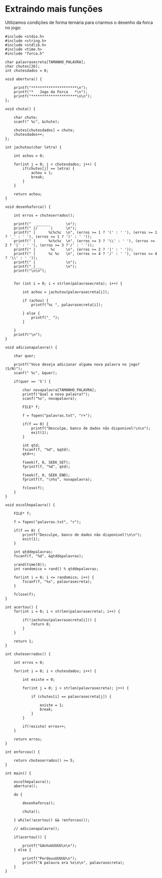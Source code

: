 # Extraindo mais funções

Utilizamos condições de forma ternária para criarmos o desenho da forca no jogo:

    #include <stdio.h>
    #include <string.h>
    #include <stdlib.h>
    #include <time.h>
    #include "forca.h"

    char palavrasecreta[TAMANHO_PALAVRA];
    char chutes[26];
    int chutesdados = 0;

    void abertura() {

        printf("*********************\n");
        printf("*   Jogo da Forca   *\n");
        printf("*********************\n\n");
    };

    void chuta() {

        char chute;
        scanf(" %c", &chute);

        chutes[chutesdados] = chute;
        chutesdados++;
    };

    int jachutou(char letra) {

        int achou = 0;

        for(int j = 0; j < chutesdados; j++) {
            if(chutes[j] == letra) {
                achou = 1;
                break;
            }
        }

        return achou;
    }

    void desenhaforca() {

        int erros = chuteserrados();

        printf("  _______       \n");
        printf(" |/      |      \n");
        printf(" |      %c%c%c  \n", (erros >= 1 ? '(' : ' '), (erros >= 1 ? '_' : ' '), (erros >= 1 ? ')' : ' '));
        printf(" |      %c%c%c  \n", (erros >= 3 ? '\\' : ' '), (erros >= 2 ? '|' : ' '), (erros >= 3 ?'/' : ' '));
        printf(" |       %c     \n", (erros >= 2 ? '|' : ' '));
        printf(" |      %c %c   \n", (erros >= 4 ? '/' : ' '), (erros >= 4 ? '\\' : ' '));
        printf(" |              \n");
        printf("_|___           \n");
        printf("\n\n");


        for (int i = 0; i < strlen(palavrasecreta); i++) {

            int achou = jachutou(palavrasecreta[i]);

            if (achou) {
                printf("%c ", palavrasecreta[i]);

            } else {
                printf("_ ");
            }

        }
        printf("\n");
    }

    void adicionapalavra() {

        char quer;

        printf("Voce deseja adicionar alguma nova palavra no jogo? (S/N)");
        scanf(" %c", &quer);

        if(quer == 'S') {

            char novapalavra[TAMANHO_PALAVRA];
            printf("Qual a nova palavra?");
            scanf("%s", novapalavra);

            FILE* f;

            f = fopen("palavras.txt", "r+");

            if(f == 0) {
                printf("Desculpe, banco de dados não disponivel!\n\n");
                exit(1);
            }

            int qtd;
            fscanf(f, "%d", &qtd);
            qtd++;

            fseek(f, 0, SEEK_SET);
            fprintf(f, "%d", qtd);

            fseek(f, 0, SEEK_END);
            fprintf(f, "\n%s", novapalavra);

            fclose(f);
        }
    }

    void escolhepalavra() {

        FILE* f;

        f = fopen("palavras.txt", "r");

        if(f == 0) {
            printf("Desculpe, banco de dados não disponivel!\n\n");
            exit(1);
        }

        int qtddepalavras;
        fscanf(f, "%d", &qtddepalavras);

        srand(time(0));
        int randomico = rand() % qtddepalavras;

        for(int i = 0; i <= randomico; i++) {
            fscanf(f, "%s", palavrasecreta);
        }

        fclose(f);
    }

    int acertou() {
        for(int i = 0; i < strlen(palavrasecreta); i++) {

            if(!jachutou(palavrasecreta[i])) {
                return 0;
            }
        }

        return 1;
    }

    int chuteserrados() {

        int erros = 0;

        for(int i = 0; i < chutesdados; i++) {

            int existe = 0;

            for(int j = 0; j < strlen(palavrasecreta); j++) {

                if (chutes[i] == palavrasecreta[j]) {

                    existe = 1;
                    break;
                }
            }

            if(!existe) erros++;
        }

        return erros;
    }

    int enforcou() {

        return chuteserrados() >= 5;
    }

    int main() {

        escolhepalavra();
        abertura();

        do {

            desenhaforca();

            chuta();

        } while(!acertou() && !enforcou());

        // adicionapalavra();

        if(acertou()) {

            printf("GAnhoUUUUU\n\n");
        } else {

            printf("PerdeuuUUUUU\n");
            printf("A palavra era %s\n\n", palavrasecreta);
        }
    }
